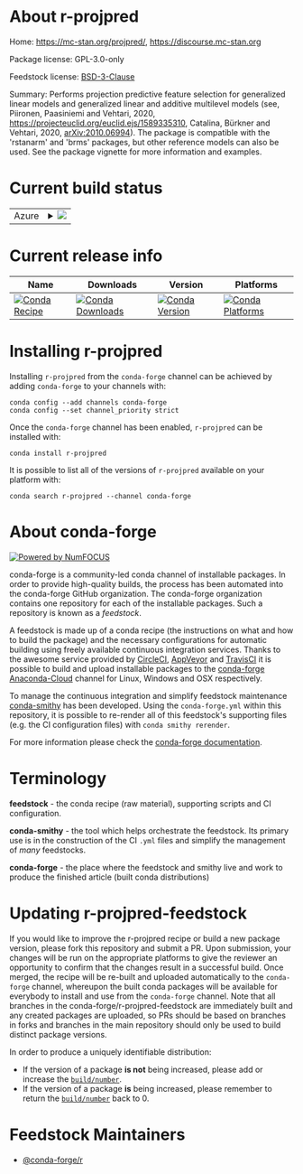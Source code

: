 About r-projpred
================

Home: https://mc-stan.org/projpred/, https://discourse.mc-stan.org

Package license: GPL-3.0-only

Feedstock license: [BSD-3-Clause](https://github.com/conda-forge/r-projpred-feedstock/blob/master/LICENSE.txt)

Summary: Performs projection predictive feature selection for generalized linear models and generalized linear and additive multilevel models (see, Piironen, Paasiniemi and Vehtari, 2020, <https://projecteuclid.org/euclid.ejs/1589335310>, Catalina, Bürkner and Vehtari, 2020, <arXiv:2010.06994>). The package is compatible with the 'rstanarm' and 'brms' packages, but other reference models can also be used. See the package vignette for more information and examples.

Current build status
====================


<table>
    
  <tr>
    <td>Azure</td>
    <td>
      <details>
        <summary>
          <a href="https://dev.azure.com/conda-forge/feedstock-builds/_build/latest?definitionId=11066&branchName=master">
            <img src="https://dev.azure.com/conda-forge/feedstock-builds/_apis/build/status/r-projpred-feedstock?branchName=master">
          </a>
        </summary>
        <table>
          <thead><tr><th>Variant</th><th>Status</th></tr></thead>
          <tbody><tr>
              <td>linux_64_r_base4.0</td>
              <td>
                <a href="https://dev.azure.com/conda-forge/feedstock-builds/_build/latest?definitionId=11066&branchName=master">
                  <img src="https://dev.azure.com/conda-forge/feedstock-builds/_apis/build/status/r-projpred-feedstock?branchName=master&jobName=linux&configuration=linux_64_r_base4.0" alt="variant">
                </a>
              </td>
            </tr><tr>
              <td>linux_64_r_base4.1</td>
              <td>
                <a href="https://dev.azure.com/conda-forge/feedstock-builds/_build/latest?definitionId=11066&branchName=master">
                  <img src="https://dev.azure.com/conda-forge/feedstock-builds/_apis/build/status/r-projpred-feedstock?branchName=master&jobName=linux&configuration=linux_64_r_base4.1" alt="variant">
                </a>
              </td>
            </tr><tr>
              <td>osx_64_r_base4.0</td>
              <td>
                <a href="https://dev.azure.com/conda-forge/feedstock-builds/_build/latest?definitionId=11066&branchName=master">
                  <img src="https://dev.azure.com/conda-forge/feedstock-builds/_apis/build/status/r-projpred-feedstock?branchName=master&jobName=osx&configuration=osx_64_r_base4.0" alt="variant">
                </a>
              </td>
            </tr><tr>
              <td>osx_64_r_base4.1</td>
              <td>
                <a href="https://dev.azure.com/conda-forge/feedstock-builds/_build/latest?definitionId=11066&branchName=master">
                  <img src="https://dev.azure.com/conda-forge/feedstock-builds/_apis/build/status/r-projpred-feedstock?branchName=master&jobName=osx&configuration=osx_64_r_base4.1" alt="variant">
                </a>
              </td>
            </tr><tr>
              <td>win_64_r_base4.0</td>
              <td>
                <a href="https://dev.azure.com/conda-forge/feedstock-builds/_build/latest?definitionId=11066&branchName=master">
                  <img src="https://dev.azure.com/conda-forge/feedstock-builds/_apis/build/status/r-projpred-feedstock?branchName=master&jobName=win&configuration=win_64_r_base4.0" alt="variant">
                </a>
              </td>
            </tr><tr>
              <td>win_64_r_base4.1</td>
              <td>
                <a href="https://dev.azure.com/conda-forge/feedstock-builds/_build/latest?definitionId=11066&branchName=master">
                  <img src="https://dev.azure.com/conda-forge/feedstock-builds/_apis/build/status/r-projpred-feedstock?branchName=master&jobName=win&configuration=win_64_r_base4.1" alt="variant">
                </a>
              </td>
            </tr>
          </tbody>
        </table>
      </details>
    </td>
  </tr>
</table>

Current release info
====================

| Name | Downloads | Version | Platforms |
| --- | --- | --- | --- |
| [![Conda Recipe](https://img.shields.io/badge/recipe-r--projpred-green.svg)](https://anaconda.org/conda-forge/r-projpred) | [![Conda Downloads](https://img.shields.io/conda/dn/conda-forge/r-projpred.svg)](https://anaconda.org/conda-forge/r-projpred) | [![Conda Version](https://img.shields.io/conda/vn/conda-forge/r-projpred.svg)](https://anaconda.org/conda-forge/r-projpred) | [![Conda Platforms](https://img.shields.io/conda/pn/conda-forge/r-projpred.svg)](https://anaconda.org/conda-forge/r-projpred) |

Installing r-projpred
=====================

Installing `r-projpred` from the `conda-forge` channel can be achieved by adding `conda-forge` to your channels with:

```
conda config --add channels conda-forge
conda config --set channel_priority strict
```

Once the `conda-forge` channel has been enabled, `r-projpred` can be installed with:

```
conda install r-projpred
```

It is possible to list all of the versions of `r-projpred` available on your platform with:

```
conda search r-projpred --channel conda-forge
```


About conda-forge
=================

[![Powered by NumFOCUS](https://img.shields.io/badge/powered%20by-NumFOCUS-orange.svg?style=flat&colorA=E1523D&colorB=007D8A)](http://numfocus.org)

conda-forge is a community-led conda channel of installable packages.
In order to provide high-quality builds, the process has been automated into the
conda-forge GitHub organization. The conda-forge organization contains one repository
for each of the installable packages. Such a repository is known as a *feedstock*.

A feedstock is made up of a conda recipe (the instructions on what and how to build
the package) and the necessary configurations for automatic building using freely
available continuous integration services. Thanks to the awesome service provided by
[CircleCI](https://circleci.com/), [AppVeyor](https://www.appveyor.com/)
and [TravisCI](https://travis-ci.com/) it is possible to build and upload installable
packages to the [conda-forge](https://anaconda.org/conda-forge)
[Anaconda-Cloud](https://anaconda.org/) channel for Linux, Windows and OSX respectively.

To manage the continuous integration and simplify feedstock maintenance
[conda-smithy](https://github.com/conda-forge/conda-smithy) has been developed.
Using the ``conda-forge.yml`` within this repository, it is possible to re-render all of
this feedstock's supporting files (e.g. the CI configuration files) with ``conda smithy rerender``.

For more information please check the [conda-forge documentation](https://conda-forge.org/docs/).

Terminology
===========

**feedstock** - the conda recipe (raw material), supporting scripts and CI configuration.

**conda-smithy** - the tool which helps orchestrate the feedstock.
                   Its primary use is in the construction of the CI ``.yml`` files
                   and simplify the management of *many* feedstocks.

**conda-forge** - the place where the feedstock and smithy live and work to
                  produce the finished article (built conda distributions)


Updating r-projpred-feedstock
=============================

If you would like to improve the r-projpred recipe or build a new
package version, please fork this repository and submit a PR. Upon submission,
your changes will be run on the appropriate platforms to give the reviewer an
opportunity to confirm that the changes result in a successful build. Once
merged, the recipe will be re-built and uploaded automatically to the
`conda-forge` channel, whereupon the built conda packages will be available for
everybody to install and use from the `conda-forge` channel.
Note that all branches in the conda-forge/r-projpred-feedstock are
immediately built and any created packages are uploaded, so PRs should be based
on branches in forks and branches in the main repository should only be used to
build distinct package versions.

In order to produce a uniquely identifiable distribution:
 * If the version of a package **is not** being increased, please add or increase
   the [``build/number``](https://docs.conda.io/projects/conda-build/en/latest/resources/define-metadata.html#build-number-and-string).
 * If the version of a package **is** being increased, please remember to return
   the [``build/number``](https://docs.conda.io/projects/conda-build/en/latest/resources/define-metadata.html#build-number-and-string)
   back to 0.

Feedstock Maintainers
=====================

* [@conda-forge/r](https://github.com/conda-forge/r/)

